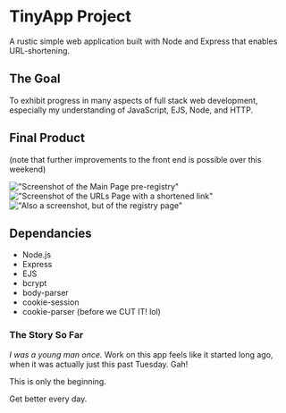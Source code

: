 # TinyApp Project

A rustic simple web application built with Node and Express that enables URL-shortening.

## The Goal

To exhibit progress in many aspects of full stack web development, especially my understanding of JavaScript, EJS, Node, and HTTP.

## Final Product

(note that further improvements to the front end is possible over this weekend)

!["Screenshot of the Main Page pre-registry"](https://github.com/carlojavier/project_week2/blob/master/TinyApp_MainURLsPage.png?raw=true)
!["Screenshot of the URLs Page with a shortened link"](https://github.com/carlojavier/project_week2/blob/master/TinyApp_ShortLink.png?raw=true)
!["Also a screenshot, but of the registry page"](https://github.com/carlojavier/project_week2/blob/master/TinyApp_RegistryPage.png?raw=true)

## Dependancies

- Node.js
- Express
- EJS
- bcrypt
- body-parser
- cookie-session
- cookie-parser (before we CUT IT! lol)

### The Story So Far

_I was a young man once._ Work on this app feels like it started long ago, when it was actually just this past Tuesday. Gah!

This is only the beginning.

Get better every day.
